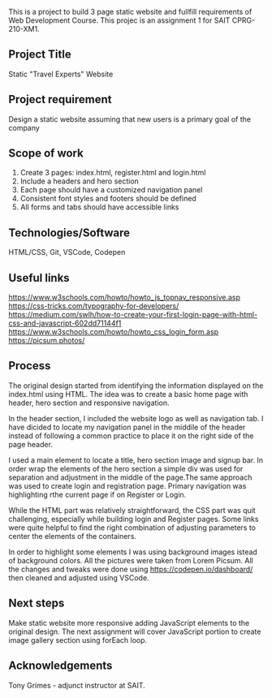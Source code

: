  This is a project to build 3 page static website and fullfill requirements of Web Development Course.
 This projec is an assignment 1 for SAIT CPRG-210-XM1.

## Project Title
 Static "Travel Experts" Website

## Project requirement
Design a static website assuming that new users is a primary goal of the company 

## Scope of work

1. Create 3 pages: index.html, register.html and login.html
2. Include a headers and hero section
3. Each page should have a customized navigation panel
4. Consistent font styles and footers should be defined
5. All forms and tabs should have accessible links 

## Technologies/Software

HTML/CSS, Git, VSCode, Codepen

## Useful links

https://www.w3schools.com/howto/howto_js_topnav_responsive.asp
https://css-tricks.com/typography-for-developers/
https://medium.com/swlh/how-to-create-your-first-login-page-with-html-css-and-javascript-602dd71144f1
https://www.w3schools.com/howto/howto_css_login_form.asp
https://picsum.photos/

## Process

The original design started from identifying the information displayed on the index.html using HTML. The idea was to create a basic home page with header, hero section and responsive navigation.

In the header section, I included the website logo as well as navigation tab. I have dicided to locate my navigation panel in the middile of the header instead of following a common practice to place it on the right side of the page header.
 
 I used a main element to locate a title, hero section image and signup bar. In order wrap the elements of the hero section a simple div was used for separation and adjustment in the middle of the page.The same approach was used to create login and registration page. Primary navigation was highlighting rthe current page if on Register or Login.
 
While the HTML part was relatively straightforward, the CSS part was quit challenging, especially while building login and Register pages.
Some links were quite helpful to find the right combination of adjusting parameters to center the elements of the containers.

In order to highlight some elements I was using background images istead of background colors. All the pictures were taken from Lorem Picsum.
All the changes and tweaks were done using https://codepen.io/dashboard/ then cleaned and adjusted using VSCode.

## Next steps

Make static website more responsive adding JavaScript elements to the original design. The next assignment will cover JavaScript portion to create image gallery section using forEach loop.

## Acknowledgements

Tony Grimes - adjunct instructor at SAIT. 






















